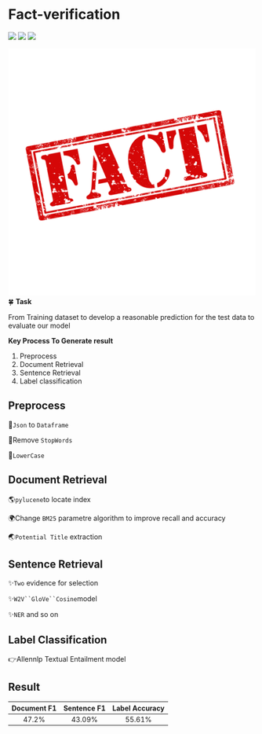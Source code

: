 # Fact-verification
![](https://img.shields.io/badge/Index-pylucene-green.svg)
![](https://img.shields.io/badge/Method-Cosine&W2V-blue.svg)
![](https://img.shields.io/badge/Language-python3-orange.svg)

![image](https://github.com/alanwangwyz/Fact-verification/blob/master/image/article-fact-or-opinion.jpg)
🍀
**Task**

From Training dataset to develop a reasonable prediction for the test data to evaluate our model

**Key Process To Generate result**
1. Preprocess
2. Document Retrieval
3. Sentence Retrieval
4. Label classification

## Preprocess ##
👻`Json` to `Dataframe`

👻Remove `StopWords`

👻`LowerCase`


## Document Retrieval ##
🌎`pylucene`to locate index

🌍Change `BM25` parametre algorithm to improve recall and accuracy

🌏`Potential Title` extraction

## Sentence Retrieval ##
✨`Two` evidence for selection

✨`W2V``GloVe``Cosine`model 

✨`NER` and so on

## Label Classification ##
👉Allennlp Textual Entailment model

## Result ##
|Document F1|Sentence F1|Label Accuracy|
| :----------: | :-----------:  | :-----------: |
|47.2%|43.09%|55.61%|
